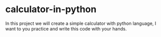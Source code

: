 # calculator-in-python
In this project we will create a simple calculator with python language, I want to you practice and write this code with your hands.
